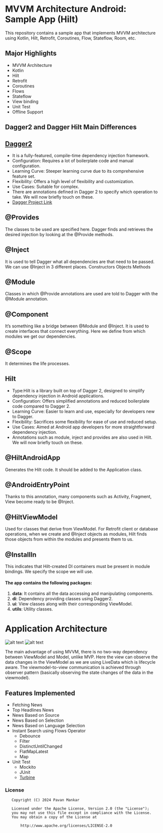 # MVVM Architecture Android: Sample App (Hilt)
This repository contains a sample app that implements MVVM architecture using Kotlin, Hilt,
Retrofit, Coroutines, Flow, Stateflow, Room, etc.

## Major Highlights

- MVVM Architecture
- Kotlin
- Hilt
- Retrofit
- Coroutines
- Flows
- Stateflow
- View binding
- Unit Test
- Offline Support

## Dagger2 and Dagger Hilt Main Differences

## [Dagger2](https://github.com/pavanmankar/newsTrending)
- It is a fully-featured, compile-time dependency injection framework.
- Configuration: Requires a lot of boilerplate code and manual configuration.
- Learning Curve: Steeper learning curve due to its comprehensive feature set.
- Flexibility: Offers a high level of flexibility and customization.
- Use Cases: Suitable for complex.
- There are annotations defined in Dagger 2 to specify which operation to take. We will now briefly touch on these.
- [Dagger Project Link](https://github.com/pavanmankar/newsTrending)

## @Provides
The classes to be used are specified here. Dagger finds and retrieves the desired injection by looking at the @Provide methods.

## @Inject
It is used to tell Dagger what all dependencies are that need to be passed. We can use @Inject in 3 different places.
Constructors
Objects
Methods

## @Module
Classes in which @Provide annotations are used are told to Dagger with the @Module annotation.

## @Component
It’s something like a bridge between @Module and @Inject. It is used to create interfaces that connect everything. Here we define from which modules we get our dependencies.

## @Scope
It determines the life processes.

## Hilt
- Type:Hilt is a library built on top of Dagger 2, designed to simplify dependency injection in Android applications.
- Configuration: Offers simplified annotations and reduced boilerplate code compared to Dagger 2.
- Learning Curve: Easier to learn and use, especially for developers new to Dagger.
- Flexibility: Sacrifices some flexibility for ease of use and reduced setup.
- Use Cases: Aimed at Android app developers for more straightforward dependency injection.
- Annotations such as module, inject and provides are also used in Hilt. We will now briefly touch on these.

## @HiltAndroidApp
Generates the Hilt code. It should be added to the Application class.

## @AndroidEntryPoint
Thanks to this annotation, many components such as Activity, Fragment, View become ready to be @Inject.

## @HiltViewModel
Used for classes that derive from ViewModel.
For Retrofit client or database operations, when we create and @Inject objects as modules, Hilt finds those objects from within the modules and presents them to us.

## @InstallIn
This indicates that Hilt-created DI containers must be present in module bindings. We specify the scope we will use.

#### The app contains the following packages:
1. **data**: It contains all the data accessing and manipulating components.
2. **di**: Dependency providing classes using Dagger2.
3. **ui**: View classes along with their corresponding ViewModel.
4. **utils**: Utility classes.

# Application Architecture
![alt text](https://cdn-images-1.medium.com/max/1600/1*OqeNRtyjgWZzeUifrQT-NA.png)
![alt text](https://media.geeksforgeeks.org/wp-content/uploads/20210720231513/viewmodal.png)

The main advantage of using MVVM, there is no two-way dependency between ViewModel and Model, unlike MVP. Here the view can observe the data changes in the ViewModel as we are using LiveData which is lifecycle aware. The viewmodel-to-view communication is achieved through observer pattern (basically observing the state changes of the data in the viewmodel).


  ## Features Implemented

- Fetching News
- Top Headlines News
- News Based on Source
- News Based on Selection
- News Based on Language Selection
- Instant Search using Flows Operator
  * Debounce
  * Filter
  * DistinctUntilChanged
  * FlatMapLatest
  * Map
- Unit Test
  - Mockito
  - JUnit
  - [Turbine](https://github.com/cashapp/turbine/)

### License

```
   Copyright (C) 2024 Pavan Mankar

   Licensed under the Apache License, Version 2.0 (the "License");
   you may not use this file except in compliance with the License.
   You may obtain a copy of the License at

       http://www.apache.org/licenses/LICENSE-2.0
